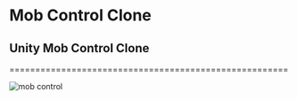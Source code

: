 # Mob Control Clone

## Unity Mob Control Clone
======================================================

![mob control](https://user-images.githubusercontent.com/61085808/133507354-a7693f0c-c3c7-4052-a7cd-c81edf80d9d2.png)
